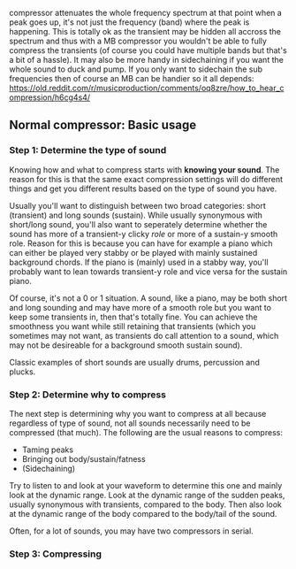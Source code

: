 compressor attenuates the whole frequency spectrum at that point when a peak goes up, it's not just the frequency (band) where the peak is happening. This is totally ok as the transient may be hidden all accross the spectrum and thus with a MB compressor you wouldn't be able to fully compress the transients (of course you could have multiple bands but that's a bit of a hassle). It may also be more handy in sidechaining if you want the whole sound to duck and pump. If you only want to sidechain the sub frequencies then of course an MB can be handier so it all depends:
https://old.reddit.com/r/musicproduction/comments/oq8zre/how_to_hear_compression/h6cg4s4/

## Normal compressor: Basic usage
### Step 1: Determine the type of sound
Knowing how and what to compress starts with **knowing your sound**. The reason for this is that the same exact compression settings will do different things and get you different results based on the type of sound you have.

Usually you'll want to distinguish between two broad categories: short (transient) and long sounds (sustain). While usually synonymous with short/long sound, you'll also want to seperately determine whether the sound has more of a transient-y clicky *role* or more of a sustain-y smooth role. Reason for this is because you can have for example a piano which can either be played very stabby or be played with mainly sustained background chords. If the piano is (mainly) used in a stabby way, you'll probably want to lean towards transient-y role and vice versa for the sustain piano.

Of course, it's not a 0 or 1 situation. A sound, like a piano, may be both short and long sounding and may have more of a smooth role but you want to keep some transients in, then that's totally fine. You can achieve the smoothness you want while still retaining that transients (which you sometimes may not want, as transients do call attention to a sound, which may not be desireable for a background smooth sustain sound).

Classic examples of short sounds are usually drums, percussion and plucks.

### Step 2: Determine why to compress
The next step is determining why you want to compress at all because regardless of type of sound, not all sounds necessarily need to be compressed (that much). The following are the usual reasons to compress:
- Taming peaks
- Bringing out body/sustain/fatness
- (Sidechaining)

Try to listen to and look at your waveform to determine this one and mainly look at the dynamic range. Look at the dynamic range of the sudden peaks, usually synonymous with transients, compared to the body. Then also look at the dynamic range of the body compared to the body/tail of the sound.

Often, for a lot of sounds, you may have two compressors in serial.

### Step 3: Compressing


